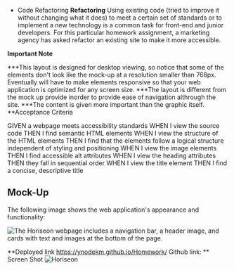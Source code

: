 * Code Refactoring
**Refactoring** 
  Using existing code (tried to improve it without changing what it does) to meet a certain set of standards or to implement a new technology is a common task for front-end and junior developers. For this particular homework assignment, a marketing agency has asked refactor an existing site to make it more accessible. 

**Important Note** 

***This layout is designed for desktop viewing, so notice that some of the elements don't look like the mock-up at a resolution smaller than 768px. Eventually will have to make elements responsive so that your web application is optimized for any screen size.
***The layout is different from the mock up provide inorder to provide ease of navigation althrough the site.
***The content is given more important than the graphic itself.
**Acceptance Criteria

GIVEN a webpage meets accessibility standards
WHEN I view the source code
THEN I find semantic HTML elements
WHEN I view the structure of the HTML elements
THEN I find that the elements follow a logical structure independent of styling and positioning
WHEN I view the image elements
THEN I find accessible alt attributes
WHEN I view the heading attributes
THEN they fall in sequential order
WHEN I view the title element
THEN I find a concise, descriptive title

## Mock-Up

The following image shows the web application's appearance and functionality:

![The Horiseon webpage includes a navigation bar, a header image, and cards with text and images at the bottom of the page.](./Assets/01-html-css-git-homework-demo.png)

**Deployed link https://ynodekm.github.io/Homework/
Github link: 
** Screen Shot
![Horiseon](https://user-images.githubusercontent.com/80076747/111057555-7599ce00-8456-11eb-8740-8fed93e32861.png)



